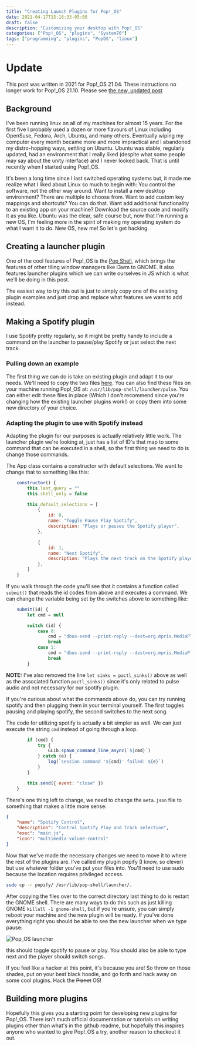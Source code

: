 ```yaml
---
title: "Creating Launch Plugins for Pop!_OS"
date: 2021-04-17T15:16:33-05:00
draft: false
description: "Customizing your desktop with Pop!_OS"
categories: ["Pop!_OS", "plugins", "System76"]
tags: ["programming", "plugins", "PopOS", "linux"]
---
```


# Update

This post was written in 2021 for Pop!_OS 21.04. These instructions no longer work for Pop!_OS 21.10. Please see [the new, updated post](https://www.arm64.ca/post/creating-launch-plugins-for-pop-os-updated/)

## Background

I've been running linux on all of my machines for almost 15 years. For the first five I probably used a dozen or more flavours of Linux including OpenSuse, Fedora, Arch, Ubuntu, and many others. Eventually wiping my computer every month became more and more impractical and I abandoned my distro-hopping ways, settling on Ubuntu. Ubuntu was stable, regularly updated, had an environment that I really liked (despite what some people may say about the unity interface) and I never looked back. That is until recently when I started using Pop!_OS.

It's been a long time since I last switched operating systems but, it made me realize what I liked about Linux so much to begin with: You control the software, not the other way around. Want to install a new desktop environment? There are multiple to choose from. Want to add custom key mappings and shortcuts? You can do that. Want add additional functionality to an existing app on your machine? Download the source code and modify it as you like. Ubuntu was the clear, safe course but, now that I'm running a new OS, I'm feeling more in the spirit of making my operating system do what I want it to do. New OS, new me! So let's get hacking.

## Creating a launcher plugin

One of the cool features of Pop!_OS is the [Pop Shell](https://github.com/pop-os/shell), which brings the features of other tiling window managers like i3wm to GNOME. It also features launcher plugins which we can write ourselves in JS which is what we'll be doing in this post.

The easiest way to try this out is just to simply copy one of the existing plugin examples and just drop and replace what features we want to add instead.

## Making a Spotify plugin

I use Spotify pretty regularly, so it might be pretty handy to include a command on the launcher to pause/play Spotify or just select the next track.

### Pulling down an example

The first thing we can do is take an existing plugin and adapt it to our needs. We'll need to copy the two files [here](https://github.com/pop-os/shell/tree/master/src/plugins/pulse). You can also find these files on your machine running Pop!_OS at: `/usr/lib/pop-shell/launcher/pulse`. You can either edit these files in place (Which I don't recommend since you're changing how the existing launcher plugins work!) or copy them into some new directory of your choice.

### Adapting the plugin to use with Spotify instead

Adapting the plugin for our purposes is actually relatively little work. The launcher plugin we're looking at, just has a list of ID's that map to some command that can be executed in a shell, so the first thing we need to do is change those commands.

The App class contains a constructor with default selections. We want to change that to something like this:

```javascript
    constructor() {
        this.last_query = ""
        this.shell_only = false

        this.default_selections = [
            {
                id: 0,
                name: "Toggle Pause Play Spotify",
                description: "Plays or pauses the Spotify player",
            },

            {
                id: 1,
                name: "Next Spotify",
                description: "Plays the next track on the Spotify player"
            },
        ]
    }
```

If you walk through the code you'll see that it contains a function called `submit()` that reads the id codes from above and executes a command. We can change the variable being set by the switches above to something like:

```javascript
    submit(id) {
        let cmd = null

        switch (id) {
            case 0:
                cmd = "dbus-send --print-reply --dest=org.mpris.MediaPlayer2.spotify /org/mpris/MediaPlayer2 org.mpris.MediaPlayer2.Player.PlayPause"
                break
            case 1:
                cmd = "dbus-send --print-reply --dest=org.mpris.MediaPlayer2.spotify /org/mpris/MediaPlayer2 org.mpris.MediaPlayer2.Player.Next"
                break
        }
```

**NOTE:** I've also removed the line `let sinks = pactl_sinks()` above as well as the associated function `pactl_sinks()` since it's only related to pulse audio and not necessary for our spotify plugin.

If you're curious about what the commands above do, you can try running spotify and then plugging them in your terminal yourself. The first toggles pausing and playing spotify, the second switches to the next song.

The code for utilizing spotify is actually a bit simpler as well. We can just execute the string `cmd` instead of going through a loop.

```javascript
        if (cmd) {
            try {
                GLib.spawn_command_line_async(`${cmd}`)
            } catch (e) {
                log(`session command '${cmd}' failed: ${e}`)
            }
        }

        this.send({ event: "close" })
    }
```

There's one thing left to change, we need to change the `meta.json` file to something that makes a little more sense:

```json
{
    "name": "Spotify Control",
    "description": "Control Spotify Play and Track selection",
    "exec": "main.js",
    "icon": "multimedia-volume-control"
}
```

Now that we've made the necessary changes we need to move it to where the rest of the plugins are. I've called my plugin popify (I know, so clever) but use whatever folder you've put your files into. You'll need to use sudo because the location requires privileged access.

```sh
sudo cp -r popify/ /usr/lib/pop-shell/launcher/.
```

After copying the files over to the correct directory last thing to do is restart the GNOME shell. There are many ways to do this such as just killing GNOME `killall -1 gnome-shell`, but if you're unsure, you can simply reboot your machine and the new plugin will be ready. If you've done everything right you should be able to see the new launcher when we type pause:

![Pop_OS launcher](/images/launcher.png)

this should toggle spotify to pause or play. You should also be able to type next and the player should switch songs.

If you feel like a hacker at this point, it's because you are! So throw on those shades, put on your best black hoodie, and go forth and hack away on some cool plugins. Hack the ~~Planet~~ OS!

## Building more plugins

Hopefully this gives you a starting point for developing new plugins for Pop!_OS. There isn't much official documentation or tutorials on writing plugins other than what's in the github readme, but hopefully this inspires anyone who wanted to give Pop!_OS a try, another reason to checkout it out.